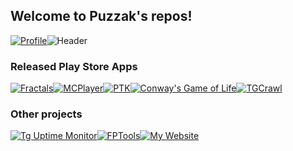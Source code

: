 ## Welcome to Puzzak's repos!
[![Profile](Assets/Profile.png)](https://github.com/Puzzak)![Header](Assets/MD3Card.png)
### Released Play Store Apps
[![Fractals](https://raw.githubusercontent.com/Puzzaks/.github/refs/heads/master/Assets//Assets/Project-Fractals.png)](https://github.com/Puzzak/Fractal-Viewer)[![MCPlayer](https://raw.githubusercontent.com/Puzzaks/.github/refs/heads/master/Assets//Assets/Project-MCPlayer.png)](https://github.com/Puzzak/MCPlayer)[![PTK](https://raw.githubusercontent.com/Puzzaks/.github/refs/heads/master/Assets//Assets/Project-PTK.png)](https://github.com/Puzzak/PTK)[![Conway's Game of Life](https://raw.githubusercontent.com/Puzzaks/.github/refs/heads/master/Assets//Assets/Project-GoL.png)](https://github.com/Puzzak/gol)[![TGCrawl](https://raw.githubusercontent.com/Puzzaks/.github/refs/heads/master/Assets//Assets/Project-TGCrawl.png)](https://github.com/Puzzak/TGCrawl)
### Other projects
[![Tg Uptime Monitor](https://raw.githubusercontent.com/Puzzaks/.github/refs/heads/master/Assets//Assets/Project-UptimeTg.png)](https://github.com/Puzzak/Telegram-Uptime-Monitor)[![FPTools](https://raw.githubusercontent.com/Puzzaks/.github/refs/heads/master/Assets//Assets/Project-FPTools.png)](https://github.com/Puzzak/FPTools)[![My Website](https://raw.githubusercontent.com/Puzzaks/.github/refs/heads/master/Assets//Assets/Project-Web.png)](https://github.com/Puzzak/NewWebsite)

